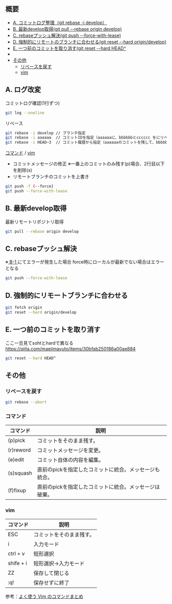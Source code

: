 ## 概要
- [A. コミットログ整理（git rebase -i develop）](#a-ログ改変)
- [B. 最新develop取得(git pull --rebase origin develop)](#b-最新develop取得)
- [C. rebaseプッシュ解決(git push --force-with-lease)](#c-rebaseプッシュ解決)
- [D. 強制的にリモートのブランチに合わせる(git reset --hard origin/develop)](#d-強制的にリモートブランチに合わせる)
- [E. 一つ前のコミットを取り消す(git reset --hard HEAD^](#e-一つ前のコミットを取り消す)
- 
- [その他](#その他)
    - [リベースを戻す](#リベースを戻す)
    - [vim](#vim)

## A. ログ改変
コミットログ確認(1行ずつ)
```sh
git log --oneline
```

リベース
```sh
git rebase -i develop // ブランチ指定
git rebase -i aaaaaa  // コミットIDを指定（aaaaaaに、bbbbbbとcccccc をにリベース）
git rebase -i HEAD~3  // コミット履歴から指定（aaaaaaのコミットを残して、bbbbbbとccccccを統合）
```

[コマンド](#コマンド) / [vim](#vim)

- コミットメッセージの修正 ※一番上のコミットのみ残す(p)場合、2行目以下を削除(s)
- リモートブランチのコミットを上書き

```sh
git push -f (--force)
git push --force-with-lease
```
## B. 最新develop取得
最新リモートリポジトリ取得
```sh
git pull --rebase origin develop
```
## C. rebaseプッシュ解決
※[ B-1 ](#B-1)にてエラーが発生した場合
force時にローカルが最新でない場合はエラーとなる
```sh
git push --force-with-lease
```

## D. 強制的にリモートブランチに合わせる
```sh
git fetch origin
git reset --hard origin/develop
```

## E. 一つ前のコミットを取り消す
ここ一旦見てsohtとhardで異なる
https://qiita.com/maejimayuto/items/30bfab250186a00ae884
```sh
git reset --hard HEAD^
```

## その他
### リベースを戻す
```sh
git rebase --abort
```

### コマンド
| コマンド         | 説明 |
| --------------- | ------- |
| (p)pick	        |コミットをそのまま残す。 |
| (r)reword       |コミットメッセージを変更。 |
| (e)edit	        |コミット自体の内容を編集。 |
| (s)squash       |直前のpickを指定したコミットに統合。メッセージも統合。 |
| (f)fixup        |直前のpickを指定したコミットに統合。メッセージは破棄。 |

### vim

| コマンド         | 説明 |
| --------------- | ------- |
| ESC	            | コミットをそのまま残す。 |
| i               | 入力モード |
| ctrl + v               | 短形選択 |
| shife + i               | 短形選択→入力モード |
| ZZ	            | 保存して閉じる |
| :q!	            | 保存せずに終了 |

参考：[よく使う Vim のコマンドまとめ](https://qiita.com/hide/items/5bfe5b322872c61a6896)
